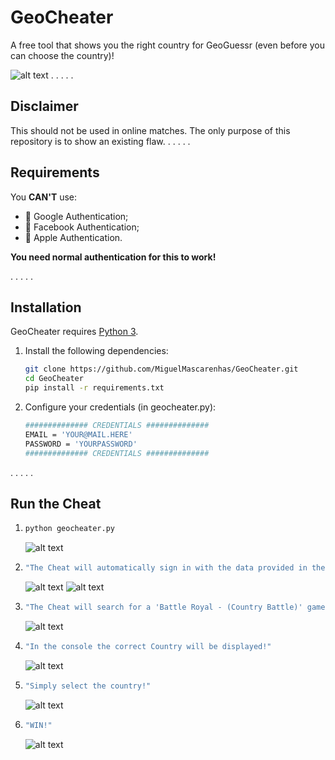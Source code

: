 # GeoCheater
A free tool that shows you the right country for GeoGuessr (even before you can choose the country)!

![alt text](https://im2.ezgif.com/tmp/ezgif-2-f3428fd34fff.gif "GeoCheater")
.
.
.
.
.
## Disclaimer
This should not be used in online matches. The only purpose of this repository is to show an existing flaw. 
.
.
.
.
.
## Requirements
You **CAN'T** use:
* 🔎 Google Authentication;
* 👤 Facebook Authentication;
* 🍎 Apple Authentication. 
 
**You need normal authentication for this to work!**

.
.
.
.
.
## Installation
GeoCheater requires [Python 3](https://www.python.org/downloads/release/python-379/).

1. Install the following dependencies:
    ```sh
    git clone https://github.com/MiguelMascarenhas/GeoCheater.git
    cd GeoCheater
    pip install -r requirements.txt
    ```

2. Configure your credentials (in geocheater.py):
    ```sh
    ############## CREDENTIALS ##############
    EMAIL = 'YOUR@MAIL.HERE'
    PASSWORD = 'YOURPASSWORD'
    ############## CREDENTIALS ##############
    ```
.
.
.
.
.
## Run the Cheat

1. 
    ```sh
    python geocheater.py
    ```
    ![alt text](https://www.linkpicture.com/q/run_script.png "Run Script")

2. 
    ```sh
    "The Cheat will automatically sign in with the data provided in the credentials section."
    ```
    ![alt text](https://www.linkpicture.com/q/credentials.png "Credentials")
    ![alt text](https://www.linkpicture.com/q/login_3.png "Login")
    
3. 
    ```sh
    "The Cheat will search for a 'Battle Royal - (Country Battle)' game"
    ```
    ![alt text](https://www.linkpicture.com/q/battle_royal.png "Battle Royal")

4. 
    ```sh
    "In the console the correct Country will be displayed!"
    ```
    
    ![alt text](https://www.linkpicture.com/q/country.png "Country")

5. 
    ```sh
    "Simply select the country!"
    ```
    ![alt text](https://www.linkpicture.com/q/switzerland.png "Switzerland")
    
6. 
    ```sh
    "WIN!"
    ```
    ![alt text](https://www.linkpicture.com/q/win.png "WIN")    
